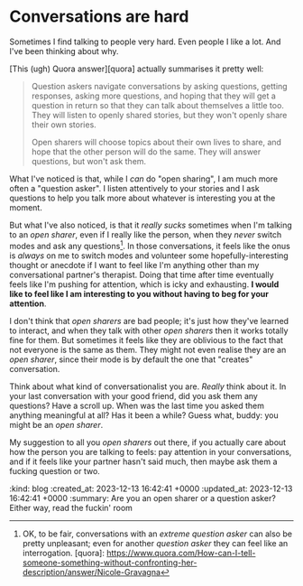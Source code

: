 Conversations are hard
======================

Sometimes I find talking to people very hard. Even people I like a lot. And I've been thinking about why.

[This (ugh) Quora answer][quora] actually summarises it pretty well:

> Question askers navigate conversations by asking questions, getting responses, asking more questions, and hoping that they will get a question in return so that they can talk about themselves a little too. They will listen to openly shared stories, but they won't openly share their own stories.
> 
> Open sharers will choose topics about their own lives to share, and hope that the other person will do the same. They will answer questions, but won't ask them. 

What I've noticed is that, while I _can_ do "open sharing", I am much more often a "question asker". I listen attentively to your stories and I ask questions to help you talk more about whatever is interesting you at the moment.

But what I've also noticed, is that it _really sucks_ sometimes when I'm talking to an *open sharer*, even if I really like the person, when they *never* switch modes and ask any questions[^fair]. In those conversations, it feels like the onus is _always_ on me to switch modes and volunteer some hopefully-interesting thought or anecdote if I want to feel like I'm anything other than my conversational partner's therapist. Doing that time after time eventually feels like I'm pushing for attention, which is icky and exhausting. **I would like to feel like I am interesting to you without having to beg for your attention**.

I don't think that *open sharers* are bad people; it's just how they've learned to interact, and when they talk with other *open sharers* then it works totally fine for them. But sometimes it feels like they are oblivious to the fact that not everyone is the same as them. They might not even realise they are an *open sharer*, since their mode is by default the one that "creates" conversation.

Think about what kind of conversationalist you are. *Really* think about it. In your last conversation with your good friend, did you ask them any questions? Have a scroll up. When was the last time you asked them anything meaningful at all? Has it been a while? Guess what, buddy: you might be an *open sharer*.

My suggestion to all you *open sharers* out there, if you actually care about how the person you are talking to feels: pay attention in your conversations, and if it feels like your partner hasn't said much, then maybe ask them a fucking question or two.

[^fair]: OK, to be fair, conversations with an _extreme_ *question asker* can also be pretty unpleasant; even for another *question asker* they can feel like an interrogation.
[quora]: https://www.quora.com/How-can-I-tell-someone-something-without-confronting-her-description/answer/Nicole-Gravagna

:kind: blog
:created_at: 2023-12-13 16:42:41 +0000
:updated_at: 2023-12-13 16:42:41 +0000
:summary: Are you an open sharer or a question asker? Either way, read the fuckin' room

